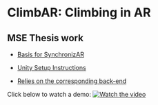 # ClimbAR: Climbing in AR
## MSE Thesis work

- [Basis for SynchronizAR](https://github.com/jdcast/SynchronizAR)

- [Unity Setup Instructions](https://github.com/climbar-ai/AR-Climbing/files/12232301/Unity.Setup.Instructions.docx.pdf)

- [Relies on the corresponding back-end](https://github.com/climbar-ai/back-end)

Click below to watch a demo:
[![Watch the video](https://github.com/climbar-ai/AR-Climbing/assets/2231240/be67d7f7-f3ce-4296-91b6-63cf29173042)](https://www.youtube.com/watch?v=ejbVCAualg8&ab_channel=JohnCast)
